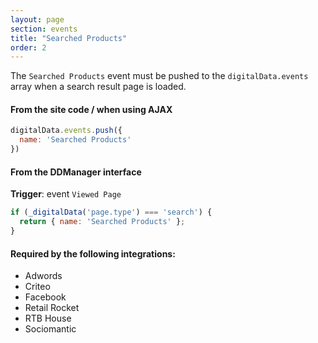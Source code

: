 ```yaml
---
layout: page
section: events
title: "Searched Products"
order: 2
---
```

The `Searched Products` event must be pushed to the `digitalData.events` array when a search result page is loaded.

#### From the site code / when using AJAX
```javascript
digitalData.events.push({
  name: 'Searched Products'
})
```


#### From the DDManager interface
**Trigger**: event `Viewed Page`
```javascript
if (_digitalData('page.type') === 'search') {
  return { name: 'Searched Products' };
}
```

#### Required by the following integrations:
* Adwords
* Criteo
* Facebook
* Retail Rocket
* RTB House
* Sociomantic